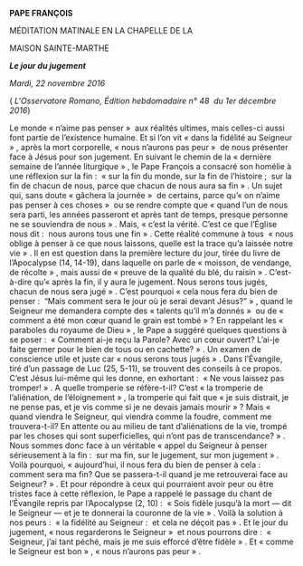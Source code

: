 **PAPE FRANÇOIS**

MÉDITATION MATINALE EN LA CHAPELLE DE LA

MAISON SAINTE-MARTHE

***Le jour du jugement***

*Mardi, 22 novembre 2016*

( *L'Osservatore Romano, Édition hebdomadaire n° 48  du 1er décembre 2016*)

Le monde « n’aime pas penser »  aux réalités ultimes, mais celles-ci aussi font partie de l’existence humaine. Et si l’on vit « dans la fidélité au Seigneur » , après la mort corporelle, « nous n’aurons pas peur »  de nous présenter face à Jésus pour son jugement. En suivant le chemin de la « dernière semaine de l’année liturgique » , le Pape François a consacré son homélie à une réflexion sur la fin :  « sur la fin du monde, sur la fin de l’histoire ;  sur la fin de chacun de nous, parce que chacun de nous aura sa fin » . Un sujet qui, sans doute « gâchera la journée »  de certains, parce qu’« on n’aime pas penser à ces choses »  ou se rendre compte que « quand l’un de nous sera parti, les années passeront et après tant de temps, presque personne ne se souviendra de nous » . Mais, « c’est la vérité. C’est ce que l’Église nous dit :  nous aurons tous une fin » . Cette réalité commune à tous  « nous oblige à penser à ce que nous laissons, quelle est la trace qu’a laissée notre vie » . Il en est question dans la première lecture du jour, tirée du livre de l’Apocalypse (14, 14-19), dans laquelle on parle de « moisson, de vendange, de récolte » , mais aussi de « preuve de la qualité du blé, du raisin » . C’est-à-dire qu’« après la fin, il y aura le jugement. Nous serons tous jugés, chacun de nous sera jugé » . C’est pourquoi « cela nous fera du bien de penser :  “Mais comment sera le jour où je serai devant Jésus?” » , quand le Seigneur me demandera compte des « talents qu’il m’a donnés »  ou de « comment a été mon cœur quand le grain est tombé » ? En rappelant les « paraboles du royaume de Dieu » , le Pape a suggéré quelques questions à se poser :  « Comment ai-je reçu la Parole? Avec un cœur ouvert? L’ai-je faite germer pour le bien de tous ou en cachette? » . Un examen de conscience utile et juste car « nous serons tous jugés » . Dans l’Évangile, tiré d’un passage de Luc (25, 5-11), se trouvent des conseils à ce propos. C’est Jésus lui-même qui les donne, en exhortant :  « Ne vous laissez pas tromper! » . A quelle tromperie se réfère-t-il? C’est « la tromperie de l’aliénation, de l’éloignement » , la tromperie qui fait que « je suis distrait, je ne pense pas, et je vis comme si je ne devais jamais mourir » ? Mais « quand viendra le Seigneur, qui viendra comme la foudre, comment me trouvera-t-il? En attente ou au milieu de tant d’aliénations de la vie, trompé par les choses qui sont superficielles, qui n’ont pas de transcendance? » . Nous sommes donc face à un véritable « appel du Seigneur à penser sérieusement à la fin :  sur ma fin, sur le jugement, sur mon jugement » . Voilà pourquoi, « aujourd’hui, il nous fera du bien de penser à cela :  comment sera ma fin? Que se passera-t-il quand je me retrouverai face au Seigneur? » . Et pour répondre à ceux qui pourraient avoir peur ou être tristes face à cette réflexion, le Pape a rappelé le passage du chant de l’Évangile repris par l’Apocalypse (2, 10) :  « Sois fidèle jusqu’à la mort — dit le Seigneur — et je te donnerai la couronne de la vie » . Voilà la solution à nos peurs :  « la fidélité au Seigneur :  et cela ne déçoit pas » . Et le jour du jugement, « nous regarderons le Seigneur »  et nous pourrons dire :  « Seigneur, j’ai tant péché, mais je me suis efforcé d’être fidèle » . Et « comme le Seigneur est bon » , « nous n’aurons pas peur » .